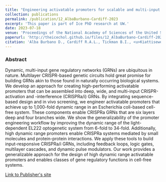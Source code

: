 ```yaml
---
title: "Engineering activatable promoters for scalable and multi-input CRISPRa/i circuits"
collection: publications
permalink: /publication/12_AlbaBurbano-Cardiff-2023
excerpt: 'This paper is part of Ice PhD research at UW.'
date: 2023-07-18
venue: 'Proceedings of the National Academy of Sciences of the United States of America'
paperurl: 'http://theicechol.github.io/files/12_AlbaBurbano-Cardiff-2023.pdf'
citation: 'Alba Burbano D., Cardiff R.A.L., Tickman B.I., <u>Kiattisewee C.</u>, Maranas C.J., Zalatan J.G., Carothers J.M. (2023). &quot;Engineering activatable promoters for scalable and multi-input CRISPRa/i circuits.&quot; <i>Proceedings of the National Academy of Sciences of the United States of America</i>. 120(30):e2220358120. PMID: 37463216.'
---
```


### Abstract

Dynamic, multi-input gene regulatory networks (GRNs) are ubiquitous in nature. Multilayer CRISPR-based genetic circuits hold great promise for building GRNs akin to those found in naturally occurring biological systems. We develop an approach for creating high-performing activatable promoters that can be assembled into deep, wide, and multi-input CRISPR-activation and -interference (CRISPRa/i) GRNs. By integrating sequence-based design and in vivo screening, we engineer activatable promoters that achieve up to 1,000-fold dynamic range in an Escherichia coli-based cell-free system. These components enable CRISPRa GRNs that are six layers deep and four branches wide. We show the generalizability of the promoter engineering workflow by improving the dynamic range of the light-dependent EL222 optogenetic system from 6-fold to 34-fold. Additionally, high dynamic range promoters enable CRISPRa systems mediated by small molecules and protein-protein interactions. We apply these tools to build input-responsive CRISPRa/i GRNs, including feedback loops, logic gates, multilayer cascades, and dynamic pulse modulators. Our work provides a generalizable approach for the design of high dynamic range activatable promoters and enables classes of gene regulatory functions in cell-free systems.

[Link to Publisher's site](https://www.pnas.org/doi/full/10.1073/pnas.2220358120)
